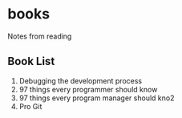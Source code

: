 # books
Notes from reading

## Book List

1. Debugging the development process
2. 97 things every programmer should know
3. 97 things every program manager should kno2
4. Pro Git
